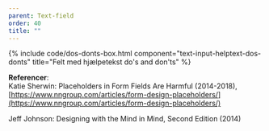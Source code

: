 ```yaml
---
parent: Text-field
order: 40
title: ""
---
```


{% include code/dos-donts-box.html component="text-input-helptext-dos-donts" title="Felt med hjælpetekst do's and don'ts" %}

**Referencer**:<br />
Katie Sherwin: Placeholders in Form Fields Are Harmful (2014-2018),<br />
[https://www.nngroup.com/articles/form-design-placeholders/](https://www.nngroup.com/articles/form-design-placeholders/)

Jeff Johnson: Designing with the Mind in Mind, Second Edition (2014)
